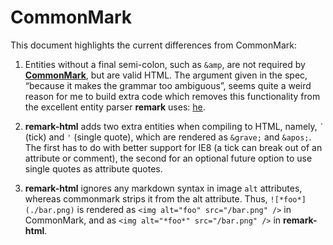 # CommonMark

This document highlights the current differences from CommonMark:

1.  Entities without a final semi-colon, such as `&amp`, are not
    required by [**CommonMark**](http://spec.commonmark.org/0.20/#example-248),
    but are valid HTML. The argument given in the spec, “because it makes
    the grammar too ambiguous”, seems quite a weird reason for me
    to build extra code which removes this functionality from the excellent
    entity parser **remark** uses: [he](https://github.com/mathiasbynens/he).

2.  **remark-html** adds two extra entities when compiling to HTML,
    namely, `` ` `` (tick) and `'` (single quote), which are rendered
    as `&grave;` and `&apos;`. The first has to do with better support
    for IE8 (a tick can break out of an attribute or comment), the second
    for an optional future option to use single quotes as attribute
    quotes.

3.  **remark-html** ignores any markdown syntax in image `alt` attributes,
    whereas commonmark strips it from the alt attribute.
    Thus, `![*foo*](./bar.png)` is rendered as
    `<img alt="foo" src="/bar.png" />` in CommonMark, and as
    `<img alt="*foo*" src="/bar.png" />` in **remark-html**.
